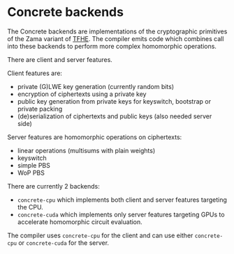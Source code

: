 # Concrete backends

The Concrete backends are implementations of the cryptographic primitives of the Zama variant of [TFHE](https://eprint.iacr.org/2018/421.pdf).
The compiler emits code which combines call into these backends to perform more complex homomorphic operations.

There are client and server features.

Client features are:
 - private (G)LWE key generation (currently random bits)
 - encryption of ciphertexts using a private key
 - public key generation from private keys for keyswitch, bootstrap or private packing
 - (de)serialization of ciphertexts and public keys (also needed server side)

Server features are homomorphic operations on ciphertexts:
 - linear operations (multisums with plain weights)
 - keyswitch
 - simple PBS
 - WoP PBS


There are currently 2 backends:
- `concrete-cpu` which implements both client and server features targeting the CPU.
- `concrete-cuda` which implements only server features targeting GPUs to accelerate homomorphic circuit evaluation.


The compiler uses `concrete-cpu` for the client and can use either `concrete-cpu` or `concrete-cuda` for the server.
